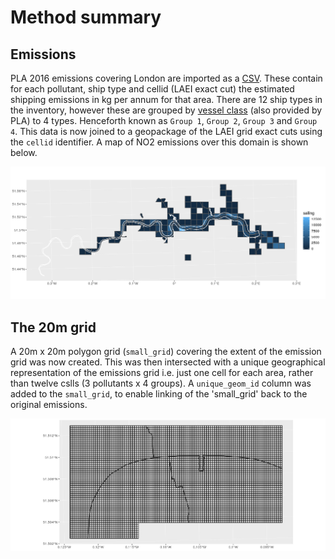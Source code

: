 # Method summary

## Emissions
PLA 2016 emissions covering London are imported as a [CSV](https://github.com/JimShady/laei_river_data/blob/master/emissions/inventory_export_2016.csv). These contain for each pollutant, ship type and cellid (LAEI exact cut) the estimated shipping emissions in kg per annum for that area. There are 12 ship types in the inventory, however these are grouped by [vessel class](https://github.com/JimShady/laei_river_data/blob/master/docs/vessel_classifications.csv) (also provided by PLA) to 4 types. Henceforth known as `Group 1`, `Group 2`, `Group 3` and `Group 4`. This data is now joined to a geopackage of the LAEI grid exact cuts using the `cellid` identifier. A map of NO2 emissions over this domain is shown below.

![Map of NO2 emissions](https://github.com/JimShady/laei_river_data/blob/master/maps/large_grid_sailing.png)

## The 20m grid
A 20m x 20m polygon grid (`small_grid`) covering the extent of the emission grid was now created. This was then intersected with a unique geographical representation of the emissions grid i.e. just one cell for each area, rather than twelve cslls (3 pollutants x 4 groups). A `unique_geom_id` column was added to the `small_grid`, to enable linking of the 'small_grid' back to the original emissions.

![Map of small grid](https://github.com/JimShady/laei_river_data/blob/master/maps/small_grid.png)



